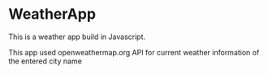 # WeatherApp
This is a weather app build in Javascript.

This app used openweathermap.org API for current weather information of the entered city name

